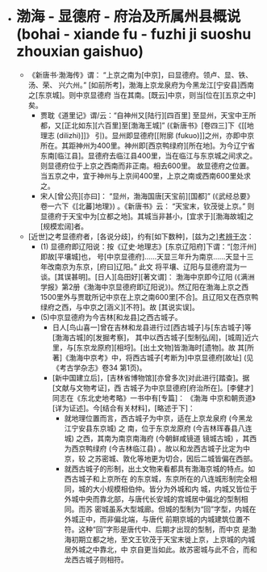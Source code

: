 - # 渤海 - 显德府 - 府治及所属州县概说 (bohai - xiande fu - fuzhi ji suoshu zhouxian gaishuo)
    - 《新唐书·渤海传》谓： “上京之南为[中京]，曰显德府。领卢、显、铁、汤、荣、 兴六州。” [如前所考]，渤海上京龙泉府为今黑龙江[宁安县]西南之[东京城]。则中京显德府 当在其南。[既云]中京，则当[位在][五京之中]矣。
        - 贾耽《道里记》谓/云：“自神州又[陆行][四百里] 至显州，天宝中王所都，又[正北如东][六百里]至[渤海王城]” (《新唐书》[卷四三]下《[[地理志 (dilizhi)]]》 引)。显州即显德府[[附廓 (fukuo)]]之州，亦即中京所在。其距神州为400里。神州即[西京鸭绿府][所在地]。为今辽宁省东南[临江县]。显德府去临江县400里，当在临江与东京城之间求之。则显德府位于上京之西南而非正南。相去600里。 故显德府之位置。当五京之中，宜于神州与上京间400里，上京之南或西南600里处求之。
        - 宋人[曾公亮][亦曰]： “显州，渤海国唐[天宝前][国都]” (《武经总要》卷一六下《[北蕃]地理》) 。《新唐书》云： “天宝末，钦茂徙上京。” 则显德府于天宝中为[立都之地]。其城当非甚小，[宜求于][渤海故城]之[规模宏阔]者。
    - [近世]之考显德府者，[各说分歧]，约有[如下数种]，[兹为之][考辨于次](https://mall.cnki.net/reference/ref_readerItem.aspx?bid=R201203050&recid=R2012030500000257)：
        - (1) 显德府即辽阳说：按《辽史·地理志》[东京辽阳府]下谓：“[忽汗州]即故[平壤城]也， 号[中京显德府]……天显三年升为南京……天显十三年改南京为东京，[府曰]辽阳。” 此文 将平壤、辽阳与显德府混为一谈。[其误甚明]。[日人][岛田好][著文谓]： 渤海中京即今辽阳 (《满洲学报》第2册《渤海中京显德府即辽阳说》)。然辽阳在渤海上京之西1500里外与贾耽所记中京在上京之南600里[不合]。且辽阳又在西京鸭绿府之西，与中京之[涵义][不符]。故 [其说实误]。
        - (5)中京显德府为今吉林[和龙县]之西古城子。
            - 日人[鸟山喜一]曾在吉林和龙县进行过[西古城子]与[东古城子]等[渤海古城]的[发掘考察]， 其中以西古城子[型制弘阔]，[城周]近六里，与[东京龙原府][相埒]。[出土文物]皆渤海时[遗物]。故 其[所著]《渤海中京考》中，将西古城子[考断为]中京显德府[故址] (见《考古学杂志》卷34 第1页)。
            - [新中国建立后]，[吉林省博物馆][亦曾多次]对此进行[踏查]。据[文献与文物考证]，西 古城子为中京显德府[府治所在]。[李健才]同志在《东北史地考略》一书中有[专篇]： 《渤海 中京和朝贡道》[详为证述]。今[结合有关材料]，[略述于下]：
                - 就地理位置而言，西古城子为中京，适在上京龙泉府 (今黑龙江宁安县东京城) 之 南，位于东京龙原府 (今吉林珲春县八连城) 之西，其南为南京南海府 (今朝鲜咸镜道 镜城古城) ，其西为西京鸭绿府 (今吉林临江县) 。故以和龙西古城子比定为中京，较 之苏密城、敦化等地更为切合，因后二城皆偏在西部。
                - 就西古城子的形制，出土文物来看都具有渤海京城的特点。如西古城子和上京所在 的东京城，东京所在的八连城形制完全相同，城的大小规模相伯仲。皆分为外城和内 城，内城又皆位于外城中央而靠北部，与唐代长安城的宫城居中偏北的型制相同。而苏 密城虽系大型城廊。但城的型制为“回”字型，内城在外城正中，而非偏北端，与唐代 前期京城的内城建筑位置不符。这种“回”字形是唐代中、后期才出现的型制，而中京 是渤海初期立都之地，至文王钦茂于天宝末徙上京，上京城的内城居外城之中靠北，中 京自更当如此。故苏密城与此不合，而和龙西古城子则相符。
